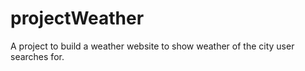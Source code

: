 # projectWeather
A project to build a weather website to show weather of the city user searches for.
